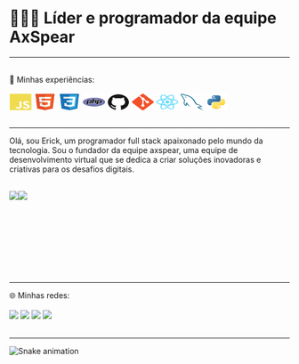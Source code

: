 
<div align="start" ><h1>👩🏽‍💻 Líder e programador da equipe AxSpear</h1>
<hr>
<div style="display: inline_block" align="start"><br>
  <span>💼 Minhas experiências:</span><br><br>
  <img align="center" alt="JavaScript" height="30" width="40" src="https://raw.githubusercontent.com/devicons/devicon/master/icons/javascript/javascript-plain.svg">
  <img align="center" alt="HTML5" height="30" width="40" src="https://raw.githubusercontent.com/devicons/devicon/master/icons/html5/html5-original.svg">
  <img align="center" alt="CSS3" height="30" width="40" src="https://raw.githubusercontent.com/devicons/devicon/master/icons/css3/css3-original.svg">
  <img align="center" alt="PHP 8" height="30" width="40" src="https://raw.githubusercontent.com/devicons/devicon/master/icons/php/php-original.svg">
  <img align="center" alt="GitHub" height="30" width="40" src="https://raw.githubusercontent.com/devicons/devicon/master/icons/github/github-original.svg">
  <img align="center" alt="Git" height="30" width="40" src="https://raw.githubusercontent.com/devicons/devicon/master/icons/git/git-original.svg">
  <img align="center" alt="React" height="30" width="40" src="https://raw.githubusercontent.com/devicons/devicon/master/icons/react/react-original.svg">
  <img align="center" alt="MySQL" height="30" width="40" src="https://raw.githubusercontent.com/devicons/devicon/master/icons/mysql/mysql-original.svg">
  <img align="center" alt="Python" height="30" width="40" src="https://raw.githubusercontent.com/devicons/devicon/master/icons/python/python-original.svg">
</div><br>
<hr>
<p>
  Olá, sou Erick, um programador full stack apaixonado pelo mundo da tecnologia. Sou o fundador da equipe axspear, uma equipe de desenvolvimento virtual que se dedica a criar soluções   inovadoras e criativas para os desafios digitais.
</p><br>
              
<div align="start" style="display: flex">

<img height="150em" src="https://github-readme-stats.vercel.app/api?username=ericknovaes56&show_icons=true&theme=radical&include_all_commits=true&count_private=true"/>
<img height="150em" src="https://github-readme-stats.vercel.app/api/top-langs/?username=ericknovaes56&layout=compact&langs_count=7&theme=radical"/>
</div>

<hr>

<div align="start">
    <span>🌐 Minhas redes:</span><br><br>
  <a href="https://www.instagram.com/ericknovaes56/"><img src="https://img.shields.io/badge/Instagram-OOOO?style=for-the-badge&logo=instagram&logoColor=white&color=ff1e00"></a>
  <a href="https://www.behance.net/ericknovaes56"><img src="https://img.shields.io/badge/Behance-OOOO?style=for-the-badge&logo=behance&logoColor=white&color=ff1e00"></a>
  <a href="https://www.linkedin.com/in/ericknovaes56"><img src="https://img.shields.io/badge/LinkedIn-OOOO?style=for-the-badge&logo=linkedin&logoColor=white&color=ff1e00"></a>
  <a href="https://discordapp.com/users/erickgamer56"><img src="https://img.shields.io/badge/Discord-OOOO?style=for-the-badge&logo=discord&logoColor=white&color=ff1e00"></a>
</div><br>

<hr>

![Snake animation](https://github.com/ericknovaes56/ericknovaes56/blob/main/github-contribution-grid-snake.svg)







